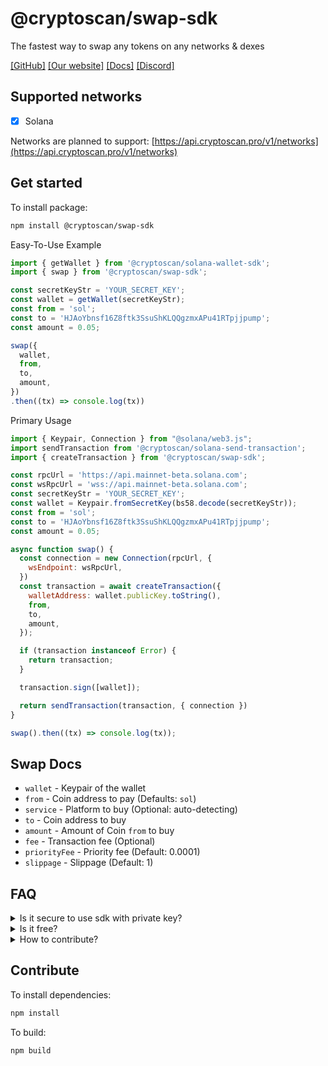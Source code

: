 # @cryptoscan/swap-sdk

The fastest way to swap any tokens on any networks & dexes

[[GitHub]](https://github.com/cryptoscan-pro/swap-sdk)
[[Our website]](https://cryptoscan.pro/)
[[Docs]](https://docs.cryptoscan.pro)
[[Discord]](https://discord.gg/ktewAs67fE)

## Supported networks

- [x] Solana

Networks are planned to support: [https://api.cryptoscan.pro/v1/networks](https://api.cryptoscan.pro/v1/networks)

## Get started

To install package:

```bash
npm install @cryptoscan/swap-sdk
```

Easy-To-Use Example

```javascript
import { getWallet } from '@cryptoscan/solana-wallet-sdk';
import { swap } from '@cryptoscan/swap-sdk';

const secretKeyStr = 'YOUR_SECRET_KEY';
const wallet = getWallet(secretKeyStr);
const from = 'sol';
const to = 'HJAoYbnsf16Z8ftk3SsuShKLQQgzmxAPu41RTpjjpump';
const amount = 0.05;

swap({
  wallet,
  from,
  to,
  amount,
})
.then((tx) => console.log(tx))
```

Primary Usage

```javascript
import { Keypair, Connection } from "@solana/web3.js";
import sendTransaction from '@cryptoscan/solana-send-transaction';
import { createTransaction } from '@cryptoscan/swap-sdk';

const rpcUrl = 'https://api.mainnet-beta.solana.com';
const wsRpcUrl = 'wss://api.mainnet-beta.solana.com';
const secretKeyStr = 'YOUR_SECRET_KEY';
const wallet = Keypair.fromSecretKey(bs58.decode(secretKeyStr));
const from = 'sol';
const to = 'HJAoYbnsf16Z8ftk3SsuShKLQQgzmxAPu41RTpjjpump';
const amount = 0.05;

async function swap() {
  const connection = new Connection(rpcUrl, {
    wsEndpoint: wsRpcUrl,
  })
  const transaction = await createTransaction({
    walletAddress: wallet.publicKey.toString(),
    from,
    to,
    amount,
  });

  if (transaction instanceof Error) {
    return transaction;
  }

  transaction.sign([wallet]);

  return sendTransaction(transaction, { connection })
}

swap().then((tx) => console.log(tx));
```

## Swap Docs

- `wallet` - Keypair of the wallet
- `from` - Coin address to pay (Defaults: `sol`)
- `service` - Platform to buy (Optional: auto-detecting)
- `to` - Coin address to buy
- `amount` - Amount of Coin `from` to buy
- `fee` - Transaction fee (Optional)
- `priorityFee` - Priority fee (Default: 0.0001)
- `slippage` - Slippage (Default: 1)

## FAQ

<details>
  <summary>Is it secure to use sdk with private key?</summary>

  Yes. You don't share private key through api request.
  You sign transaction with private key locally only.
</details>
<details>
  <summary>Is it free?</summary>

  We charge a 0.39% fee on each successful transaction instruction. 
  If you want to decrease fee - please contact us in [discord](https://discord.gg/ktewAs67fE) or [telegram](https://t.me/daniil_jave)
  We can increase fee down to 0.1% if you will contribute us.
</details>
<details>
  <summary>How to contribute?</summary>

  You can create pull requests or make a project based on our packages. 
  You have chance to get some supply for a work and get fee reduced for the api.
</details>

## Contribute

To install dependencies:

```bash
npm install
```

To build:

```bash
npm build
```
